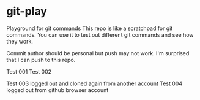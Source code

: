# git-play
Playground for git commands
This repo is like a scratchpad for git commands. You can use it to test out different git commands and see how they work.

Commit author should be personal but push may not work.
I'm surprised that I can push to this repo.

Test 001
Test 002

Test 003 logged out and cloned again from another account
Test 004 logged out from github browser account
